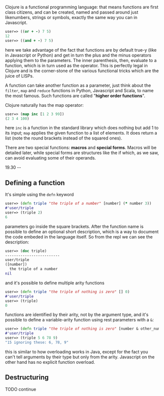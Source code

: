 Clojure is a functional programming language: that means functions are first class citizens, and can be created, named and passed around just likenumbers, strings or symbols, exactly the same way you can in Javascript.

```clojure
user=> ((or + -) 7 5)
12
user=> ((and + -) 7 5)
```


here we take advantage of the fact that functions are by default true-y (like in Javascript or Python) and get in turn the plus and the minus operators applying them to the parameters. The inner parenthesis, then, evaluate to a function, which is in turn used as the operator. This is perfectly legal in Clojure and is the corner-stone of the various functional tricks which are the juice of LISPs.

A function can take another function as a parameter, just think about the `filter`, `map` and `reduce` functions in Python, Javascript and Scala, to name the most famous. Such functions are called "__higher order functions__".

Clojure naturally has the map operator:

```clojure
user=> (map inc [1 2 3 99])
(2 3 4 100)
```

here `inc` is a function in the standard library which does nothing but add 1 to its input; `map` applies the given function to a list of elements. It does return a list (note the round brackets instead of the squared ones).

There are two special functions: __macros__ and __special forms__. Macros will be detailed later, while special forms are structures like the if which, as we saw, can avoid evaluating some of their operands.

19.30 --

Defining a function
------------------

It's simple using the `defn` keyword

```clojure
user=> (defn triple "the triple of a number" [number] (* number 3))
#'user/triple
user=> (triple 2)
6
```

parameters go inside the square brackets. After the function name is possible to define an optional short description, which is a way to document the code embeded in the language itself. So from the repl we can see the description:

```clojure
user=> (doc triple)
-------------------------
user/triple
([number])
  the triple of a number
nil
```

and it's possible to define multiple arity functions

```clojure
user=> (defn triple "the triple of nothing is zero" [] 0)
#'user/triple
user=> (triple)
0
```

functions are identified by their arity, not by the argument type, and it's possible to define a variable-arity function using rest parameters with a `&`:

```clojure
user=> (defn triple "the triple of nothing is zero" [number & other_numbers] (str (* number 3) " ignoring these: " (clojure.string/join ", "other_numbers)))
#'user/triple
user=> (triple 5 6 78 9)
"15 ignoring these: 6, 78, 9"
```

this is similar to how overloading works in Java, except for the fact you can't tell arguments by their type but only from the arity. Javascript on the other hand has no explicit function overload.

Destructuring
-------------
TODO continue
